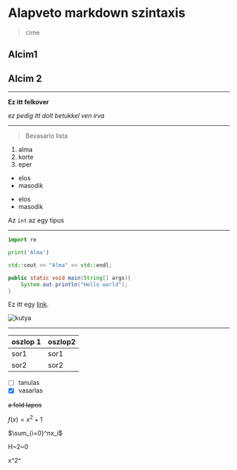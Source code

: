 # Alapveto markdown szintaxis

> cime

## Alcim1

## Alcim 2

---

**Ez itt felkover**

_ez pedig itt dolt betukkel ven irva_

---

> Bevasarlo lista

1. alma
2. korte
3. eper

- elos
- masodik

* elos
* masodik

Az `int` az egy tipus

---

```python
import re

print('Alma')
```

```cpp
std::cout << "Alma" << std::endl;
```

```java
public static void main(String[] args){
    System.out.println("Hello world");
}
```

Ez itt egy [link](https:://www.google.com).

![kutya](kutya.png)

---

| oszlop 1 | oszlop2 |
| -------- | ------- |
| sor1     | sor1    |
| sor2     | sor2    |

- [ ] tanulas
- [x] vasarlas

~~a fold lapos~~

$f(x)=x^2+1$

$\sum_{i=0}^nx_i$

H~2~0

x^2^
